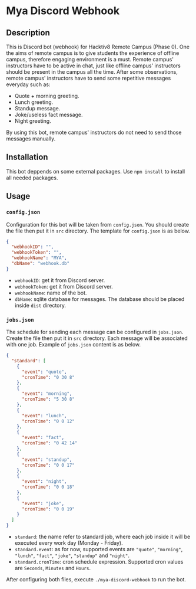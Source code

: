 # Mya Discord Webhook

## Description

This is Discord bot (webhook) for Hacktiv8 Remote Campus (Phase 0). One the aims of remote campus is to give students the experience of offline campus, therefore engaging environment is a must. Remote campus' instructors have to be active in chat, just like offline campus' instructors should be present in the campus all the time. After some observations, remote campus' instructors have to send some repetitive messages everyday such as:

- Quote + morning greeting.
- Lunch greeting.
- Standup message.
- Joke/useless fact message.
- Night greeting.

By using this bot, remote campus' instructors do not need to send those messages manually.

## Installation

This bot deppends on some external packages. Use `npm install` to install all needed packages.

## Usage

### `config.json`

Configuration for this bot will be taken from `config.json`. You should create the file then put it in `src` directory. The template for `config.json` is as below.

```json
{
  "webhookID": "",
  "webhookToken": "",
  "webhookName": "MYA",
  "dbName": "webhook.db"
}
```

- `webhookID`: get it from Discord server.
- `webhookToken`: get it from Discord server.
- `webhookName`: name of the bot.
- `dbName`: sqlite database for messages. The database should be placed inside `dist` directory.

### `jobs.json`

The schedule for sending each message can be configured in `jobs.json`. Create the file then put it in `src` directory. Each message will be associated with one job. Example of `jobs.json` content is as below.

```json
{
  "standard": [
    {
      "event": "quote",
      "cronTime": "0 30 8"
    },
    {
      "event": "morning",
      "cronTime": "5 30 8"
    },
    {
      "event": "lunch",
      "cronTime": "0 0 12"
    },
    {
      "event": "fact",
      "cronTime": "0 42 14"
    },
    {
      "event": "standup",
      "cronTime": "0 0 17"
    },
    {
      "event": "night",
      "cronTime": "0 0 18"
    },
    {
      "event": "joke",
      "cronTime": "0 0 19"
    }
  ]
}
```

- `standard`: the name refer to standard job, where each job inside it will be executed every work day (Monday - Friday).
- `standard.event`: as for now, supported events are `"quote"`, `"morning"`, `"lunch"`, `"fact"`, `"joke"`, `"standup"` and `"night"`.
- `standard.cronTime`: cron schedule expression. Supported cron values are `Seconds`, `Minutes` and `Hours`.

After configuring both files, execute `./mya-discord-webhook` to run the bot.
